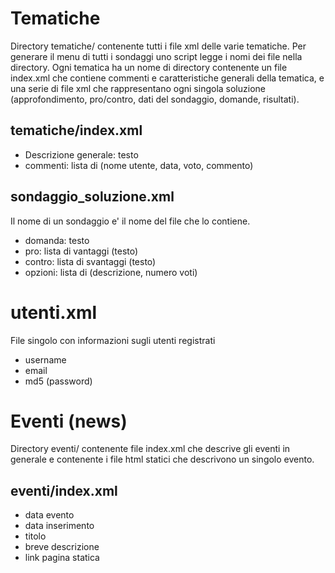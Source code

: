 # Tematiche
Directory tematiche/ contenente tutti i file xml delle varie tematiche. Per generare il menu di tutti i sondaggi uno script legge i nomi dei file nella directory. Ogni tematica ha un nome di directory contenente un file index.xml che contiene commenti e caratteristiche generali della tematica, e una serie di file xml che rappresentano ogni singola soluzione (approfondimento, pro/contro, dati del sondaggio, domande, risultati).

## tematiche/index.xml
- Descrizione generale: testo
- commenti: lista di (nome utente, data, voto, commento)

## sondaggio_soluzione.xml
Il nome di un sondaggio e' il nome del file che lo contiene.

- domanda: testo
- pro: lista di vantaggi (testo)
- contro: lista di svantaggi (testo)
- opzioni: lista di (descrizione, numero voti)
<!-- - votanti: lista di utenti che hanno gia' votato -->

# utenti.xml
File singolo con informazioni sugli utenti registrati

- username
- email
- md5 (password)

# Eventi (news)
Directory eventi/ contenente file index.xml che descrive gli eventi in generale e contenente i file html statici che descrivono un singolo evento.
 
## eventi/index.xml
- data evento
- data inserimento
- titolo
- breve descrizione
- link pagina statica
